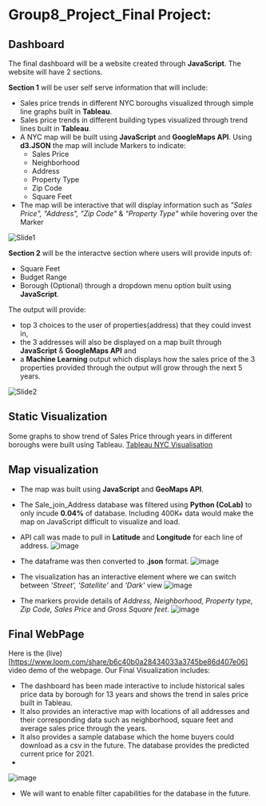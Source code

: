 # Group8_Project_Final Project:

## Dashboard
The final dashboard will be a website created through **JavaScript**. The website will have 2 sections.

**Section 1** will be user self serve information that will include:

- Sales price trends in different NYC boroughs visualized through simple line graphs built in **Tableau**.
- Sales price trends in different building types visualized through trend lines built in **Tableau**.
- A NYC map will be built using **JavaScript** and **GoogleMaps API**. Using **d3.JSON** the map will include Markers to indicate:
  - Sales Price
  - Neighborhood
  - Address
  - Property Type
  - Zip Code
  - Square Feet
- The map will be interactive that will display information such as _"Sales Price", "Address", "Zip Code"_ & _"Property Type"_ while hovering over the Marker 

![Slide1](https://user-images.githubusercontent.com/84694664/142731205-b9d670c2-44ae-4220-87de-bc9e5303cb17.PNG)

**Section 2** will be the interactve section where users will provide inputs of:
- Square Feet
- Budget Range
- Borough (Optional)
through a dropdown menu option built using **JavaScript**.

The output will provide:  
- top 3 choices to the user of properties(address) that they could invest in, 
- the 3 addresses will also be displayed on a map built through **JavaScript** & **GoogleMaps API** and 
- a **Machine Learning** output which displays how the sales price of the 3 properties provided through the output will grow through the next 5 years.

![Slide2](https://user-images.githubusercontent.com/84694664/142731218-c7283fbd-29c0-4872-998d-228e651ae668.PNG)

## Static Visualization

Some graphs to show trend of Sales Price through years in different boroughs were built using Tableau. 
[Tableau NYC Visualisation](https://public.tableau.com/views/Group8Project_updated/NewYorkCitySalesPrice?:language=en-US&publish=yes&:display_count=n&:origin=viz_share_link)

## Map visualization

- The map was built using **JavaScript** and **GeoMaps API**. 
- The Sale_join_Address database was filtered using **Python (CoLab)** to only incude **0.04%** of database. Including 400K+ data would make the map on JavaScript difficult to visualize and load.
- API call was made to pull in **Latitude** and **Longitude** for each line of address.
![image](https://user-images.githubusercontent.com/84694664/143798666-35c94236-4d6e-4019-b737-e9fb9218b501.png)

- The dataframe was then converted to **.json** format.
![image](https://user-images.githubusercontent.com/84694664/143799245-a5fed61e-60e7-4124-a193-7db7562de04c.png)

- The visualization has an interactive element where we can switch between _'Street', 'Satellite'_ and _'Dark'_ view
![image](https://user-images.githubusercontent.com/84694664/143799120-83949522-2e0a-49d2-a6db-081e575c00d4.png)

- The markers provide details of _Address, Neighborhood, Property type, Zip Code, Sales Price_ and _Gross Square feet_.
![image](https://user-images.githubusercontent.com/84694664/143798318-8bf42e9f-c969-4b75-aa3a-181436137baa.png)

## Final WebPage

Here is the (live)[https://www.loom.com/share/b6c40b0a28434033a3745be86d407e06] video demo of the webpage.
Our Final Visualization includes:
- The dashboard has been made interactive to include historical sales price data by borough for 13 years and shows the trend in sales price built in Tableau.
- It also provides an interactive map with locations of all addresses and their corresponding data such as neighborhood, square feet and average sales price through the years.
- It also provides a sample database which the home buyers could download as a csv in the future. The database provides the predicted current price for 2021.
- 
![image](https://user-images.githubusercontent.com/84694664/144523772-2b82e6d3-3404-44bb-89a6-67ecac8516b7.png)
- We will want to enable filter capabilities for the database in the future.
